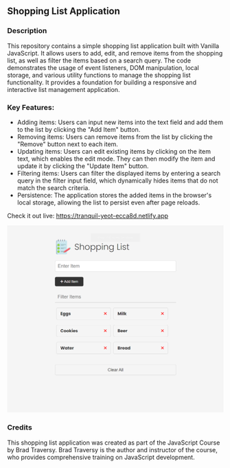 ## Shopping List Application

### Description
This repository contains a simple shopping list application built with Vanilla JavaScript. It allows users to add, edit, and remove items from the shopping list, as well as filter the items based on a search query.
The code demonstrates the usage of event listeners, DOM manipulation, local storage, and various utility functions to manage the shopping list functionality. It provides a foundation for building a responsive and interactive list management application.

### Key Features:

- Adding items: Users can input new items into the text field and add them to the list by clicking the "Add Item" button.
- Removing items: Users can remove items from the list by clicking the "Remove" button next to each item.
- Updating items: Users can edit existing items by clicking on the item text, which enables the edit mode. They can then modify the item and update it by clicking the "Update Item" button.
- Filtering items: Users can filter the displayed items by entering a search query in the filter input field, which dynamically hides items that do not match the search criteria.
- Persistence: The application stores the added items in the browser's local storage, allowing the list to persist even after page reloads.

Check it out live: https://tranquil-yeot-ecca8d.netlify.app

![Screen projektu](images/screen.png)

### Credits
This shopping list application was created as part of the JavaScript Course by Brad Traversy. Brad Traversy is the author and instructor of the course, who provides comprehensive training on JavaScript development.
